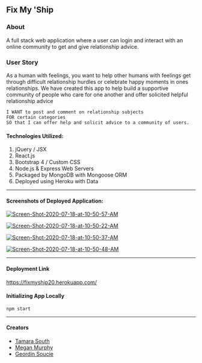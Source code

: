 ## Fix My 'Ship

### About

A full stack web application where a user can login and interact with an online community to get and give relationship advice.

### User Story

As a human with feelings, you want to help other humans with feelings get through difficult relationship hurdles or celebrate happy moments in ones relationships. We have created this app to help build a supportive community of people who care for one another and offer solicited helpful relationship advice

``` AS a person - 
I WANT to post and comment on relationship subjects 
FOR certain categories
SO that I can offer help and solicit advice to a community of users.
```
#### Technologies Utilized:

1. jQuery / JSX
2. React.js
3. Bootstrap 4 / Custom CSS
4. Node.js & Express Web Servers
5. Packaged by MongoDB with Mongoose ORM
6.  Deployed using Heroku with Data
<hr>

#### Screenshots of Deployed Application:

<a href="https://imgbb.com/"><img src="https://i.ibb.co/PZPRLbv/Screen-Shot-2020-07-18-at-10-50-57-AM.png" alt="Screen-Shot-2020-07-18-at-10-50-57-AM" border="0"></a>

<a href="https://ibb.co/p0Y8c4Q"><img src="https://i.ibb.co/5Mbymsk/Screen-Shot-2020-07-18-at-10-50-22-AM.png" alt="Screen-Shot-2020-07-18-at-10-50-22-AM" border="0"></a>

<a href="https://ibb.co/cY6450L"><img src="https://i.ibb.co/km4Nnj1/Screen-Shot-2020-07-18-at-10-50-37-AM.png" alt="Screen-Shot-2020-07-18-at-10-50-37-AM" border="0"></a>

<a href="https://ibb.co/5xfLkpn"><img src="https://i.ibb.co/rf1H38c/Screen-Shot-2020-07-18-at-10-50-48-AM.png" alt="Screen-Shot-2020-07-18-at-10-50-48-AM" border="0"></a>
<hr>

#### Deployment Link

https://fixmyship20.herokuapp.com/

#### Initializing App Locally

```
npm start
```
<hr>

#### Creators

- [Tamara South ](https://github.com/AZGchip "Visit Tamara's GitHub")
- [Megan Murphy](https://github.com/childovhurin "Visit Megans's GitHub")
- [Geordin Soucie](https://github.com/GormTheWyrm "Visit Gorm's GitHub")



